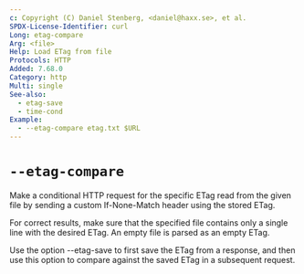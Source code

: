 ```yaml
---
c: Copyright (C) Daniel Stenberg, <daniel@haxx.se>, et al.
SPDX-License-Identifier: curl
Long: etag-compare
Arg: <file>
Help: Load ETag from file
Protocols: HTTP
Added: 7.68.0
Category: http
Multi: single
See-also:
  - etag-save
  - time-cond
Example:
  - --etag-compare etag.txt $URL
---
```


# `--etag-compare`

Make a conditional HTTP request for the specific ETag read from the given file
by sending a custom If-None-Match header using the stored ETag.

For correct results, make sure that the specified file contains only a single
line with the desired ETag. An empty file is parsed as an empty ETag.

Use the option --etag-save to first save the ETag from a response, and then
use this option to compare against the saved ETag in a subsequent request.

